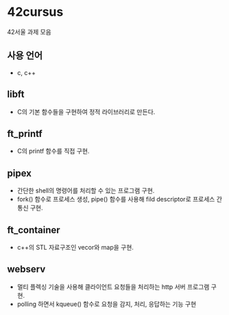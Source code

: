 # 42cursus
42서울 과제 모음

## 사용 언어 
- c, c++

## libft
- C의 기본 함수들을 구현하여 정적 라이브러리로 만든다.

## ft_printf
- C의 printf 함수를 직접 구현.

## pipex
- 간단한 shell의 명령어를 처리할 수 있는 프로그램 구현.
- fork() 함수로 프로세스 생성, pipe() 함수를 사용해 fild descriptor로 프로세스 간 통신 구현.

## ft_container
- c++의 STL 자료구조인 vecor와 map을 구현.

## webserv
- 멀티 플렉싱 기술을 사용해 클라이언트 요청들을 처리하는 http 서버 프로그램 구현.
- polling 하면서 kqueue() 함수로 요청을 감지, 처리, 응답하는 기능 구현
